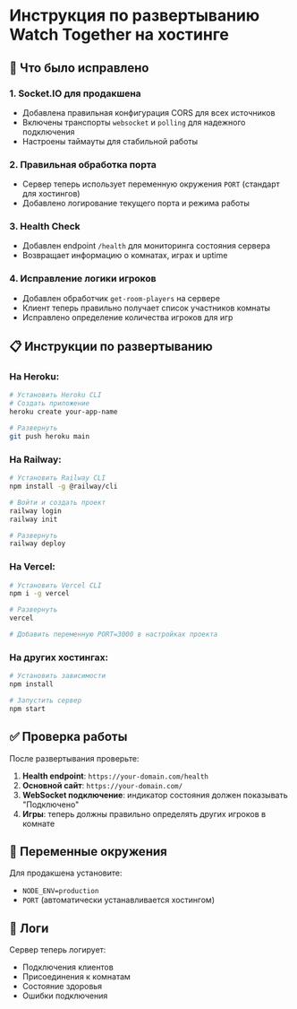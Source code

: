 # Инструкция по развертыванию Watch Together на хостинге

## 🚀 Что было исправлено

### 1. **Socket.IO для продакшена**
- Добавлена правильная конфигурация CORS для всех источников
- Включены транспорты `websocket` и `polling` для надежного подключения
- Настроены таймауты для стабильной работы

### 2. **Правильная обработка порта**
- Сервер теперь использует переменную окружения `PORT` (стандарт для хостингов)
- Добавлено логирование текущего порта и режима работы

### 3. **Health Check**
- Добавлен endpoint `/health` для мониторинга состояния сервера
- Возвращает информацию о комнатах, играх и uptime

### 4. **Исправление логики игроков**
- Добавлен обработчик `get-room-players` на сервере
- Клиент теперь правильно получает список участников комнаты
- Исправлено определение количества игроков для игр

## 📋 Инструкции по развертыванию

### На Heroku:
```bash
# Установить Heroku CLI
# Создать приложение
heroku create your-app-name

# Развернуть
git push heroku main
```

### На Railway:
```bash
# Установить Railway CLI
npm install -g @railway/cli

# Войти и создать проект
railway login
railway init

# Развернуть
railway deploy
```

### На Vercel:
```bash
# Установить Vercel CLI
npm i -g vercel

# Развернуть
vercel

# Добавить переменную PORT=3000 в настройках проекта
```

### На других хостингах:
```bash
# Установить зависимости
npm install

# Запустить сервер
npm start
```

## ✅ Проверка работы

После развертывания проверьте:
1. **Health endpoint**: `https://your-domain.com/health`
2. **Основной сайт**: `https://your-domain.com/`
3. **WebSocket подключение**: индикатор состояния должен показывать "Подключено"
4. **Игры**: теперь должны правильно определять других игроков в комнате

## 🔧 Переменные окружения

Для продакшена установите:
- `NODE_ENV=production`
- `PORT` (автоматически устанавливается хостингом)

## 📝 Логи

Сервер теперь логирует:
- Подключения клиентов
- Присоединения к комнатам
- Состояние здоровья
- Ошибки подключения
